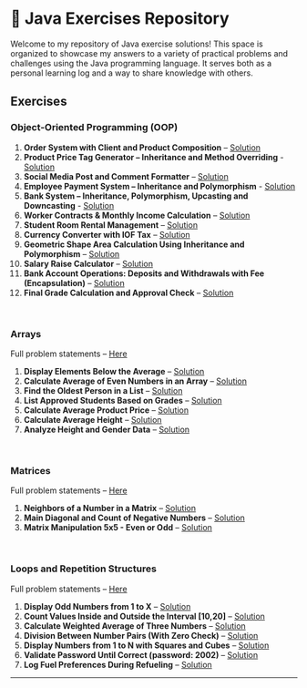 # 📌 Java Exercises Repository

Welcome to my repository of Java exercise solutions! This space is organized to showcase my answers to a variety of practical problems and challenges using the Java programming language. It serves both as a personal learning log and a way to share knowledge with others.

## Exercises

### Object-Oriented Programming (OOP)
1. **Order System with Client and Product Composition** – [Solution](https://github.com/joaopcarmo/JavaExercises/tree/main/Exercicios/FixacaoComposicao/src)
2. **Product Price Tag Generator – Inheritance and Method Overriding** - [Solution](https://github.com/joaopcarmo/JavaExercises/tree/main/Exercicios/Poo/src/Polimorfismo/Fixacao1)
3. **Social Media Post and Comment Formatter** – [Solution](https://github.com/joaopcarmo/JavaExercises/tree/main/Exercicios/StringBuilder/src)
4. **Employee Payment System – Inheritance and Polymorphism** - [Solution](https://github.com/joaopcarmo/JavaExercises/tree/main/Exercicios/Poo/src/Polimorfismo/Exercicio1)
5. **Bank System – Inheritance, Polymorphism, Upcasting and Downcasting** - [Solution](https://github.com/joaopcarmo/JavaExercises/tree/main/Exercicios/Poo/src/Heranca)
6. **Worker Contracts & Monthly Income Calculation** – [Solution](https://github.com/joaopcarmo/JavaExercises/tree/main/Exercicios/Composicao/src)
7. **Student Room Rental Management** – [Solution](https://github.com/joaopcarmo/JavaExercises/tree/main/Exercicios/Vetores/FixacaoHotel)
8. **Currency Converter with IOF Tax** – [Solution](https://github.com/joaopcarmo/JavaExercises/tree/main/Exercicios/Poo/src/ExerciciosPoo/ConversorMoeda)
9. **Geometric Shape Area Calculation Using Inheritance and Polymorphism** – [Solution](https://github.com/joaopcarmo/JavaExercises/tree/main/Exercicios/Poo/src/Polimorfismo/ExercicioAbstracao)
10. **Salary Raise Calculator** – [Solution](https://github.com/joaopcarmo/JavaExercises/tree/main/Exercicios/Poo/src/ExerciciosPoo/SalarioFuncionario)  
11. **Bank Account Operations: Deposits and Withdrawals with Fee (Encapsulation)** – [Solution](https://github.com/joaopcarmo/JavaExercises/tree/main/Exercicios/Poo/src/ExerciciosPoo/ContaBancaria)  
12. **Final Grade Calculation and Approval Check** – [Solution](https://github.com/joaopcarmo/JavaExercises/tree/main/Exercicios/Poo/src/ExerciciosPoo/CalculoNota)  


<br>

### Arrays  
Full problem statements – [Here](https://github.com/joaopcarmo/JavaExercises/blob/main/Exercicios/Vetores/enunciadosVetores.md)  
1. **Display Elements Below the Average** – [Solution](https://github.com/joaopcarmo/JavaExercises/blob/main/Exercicios/Vetores/src/AbaixoDaMedia.java)  
2. **Calculate Average of Even Numbers in an Array** – [Solution](https://github.com/joaopcarmo/JavaExercises/blob/main/Exercicios/Vetores/src/MediaPares.java)  
3. **Find the Oldest Person in a List** – [Solution](https://github.com/joaopcarmo/JavaExercises/blob/main/Exercicios/Vetores/src/MaisVelho.java)  
4. **List Approved Students Based on Grades** – [Solution](https://github.com/joaopcarmo/JavaExercises/blob/main/Exercicios/Vetores/src/Aprovados.java)  
5. **Calculate Average Product Price** – [Solution](https://github.com/joaopcarmo/JavaExercises/blob/main/Exercicios/Vetores/src/PrecoMedioProdutos.java)  
6. **Calculate Average Height** – [Solution](https://github.com/joaopcarmo/JavaExercises/blob/main/Exercicios/Vetores/src/MediaAltura.java)  
7. **Analyze Height and Gender Data** – [Solution](https://github.com/joaopcarmo/JavaExercises/blob/main/Exercicios/Vetores/src/DadosPessoais.java)

<br>

### Matrices  
Full problem statements – [Here](https://github.com/joaopcarmo/JavaExercises/blob/main/Exercicios/Matrizes/src/enunciados.md)  
1. **Neighbors of a Number in a Matrix** – [Solution](https://github.com/joaopcarmo/JavaExercises/blob/main/Exercicios/Matrizes/src/ValoresVizinhos.java)  
2. **Main Diagonal and Count of Negative Numbers** – [Solution](https://github.com/joaopcarmo/JavaExercises/blob/main/Exercicios/Matrizes/src/ValoresNegativos.java)  
3. **Matrix Manipulation 5x5 - Even or Odd** – [Solution](https://github.com/joaopcarmo/JavaExercises/blob/main/Exercicios/Matrizes/src/ParOuImpar.java)

<br>

### Loops and Repetition Structures  
Full problem statements – [Here](https://github.com/joaopcarmo/JavaExercises/blob/main/Exercicios/Repeticao/src/enunciadosGeral.md)  
1. **Display Odd Numbers from 1 to X** – [Solution](https://github.com/joaopcarmo/JavaExercises/blob/main/Exercicios/Repeticao/for/src/ExibirImparesAteX.java)  
2. **Count Values Inside and Outside the Interval [10,20]** – [Solution](https://github.com/joaopcarmo/JavaExercises/blob/main/Exercicios/Repeticao/for/src/ValoresNoIntervalo.java)  
3. **Calculate Weighted Average of Three Numbers** – [Solution](https://github.com/joaopcarmo/JavaExercises/blob/main/Exercicios/Repeticao/for/src/MediaPonderada.java)  
4. **Division Between Number Pairs (With Zero Check)** – [Solution](https://github.com/joaopcarmo/JavaExercises/blob/main/Exercicios/Repeticao/for/src/DivisaoEntrePares.java)  
5. **Display Numbers from 1 to N with Squares and Cubes** – [Solution](https://github.com/joaopcarmo/JavaExercises/blob/main/Exercicios/Repeticao/for/src/LinhasQuadradoCubo.java)  
6. **Validate Password Until Correct (password: 2002)** – [Solution](https://github.com/joaopcarmo/JavaExercises/blob/main/Exercicios/Repeticao/while/src/ValidarSenha.java)  
7. **Log Fuel Preferences During Refueling** – [Solution](https://github.com/joaopcarmo/JavaExercises/blob/main/Exercicios/Repeticao/while/src/RegistrarAbastecimento.java)

---

